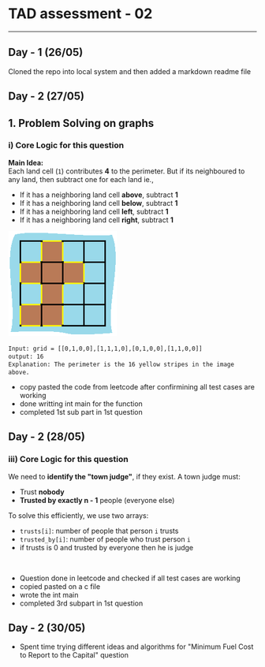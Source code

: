 # TAD assessment - 02
---
## Day - 1 (26/05)
Cloned the repo into local system and then added a markdown readme file
## Day - 2 (27/05)
##  1. Problem Solving on graphs
### i) **Core Logic for this question**

**Main Idea:**  
Each land cell (`1`) contributes **4** to the perimeter. But if its neighboured to any land, then subtract one for each land ie.,
- If it has a neighboring land cell **above**, subtract **1**
- If it has a neighboring land cell **below**, subtract **1**
- If it has a neighboring land cell **left**, subtract **1**
- If it has a neighboring land cell **right**, subtract **1**

![island pic](island.png)

    Input: grid = [[0,1,0,0],[1,1,1,0],[0,1,0,0],[1,1,0,0]]
    output: 16
    Explanation: The perimeter is the 16 yellow stripes in the image above.


- copy pasted the code from leetcode after confirmining all test cases are working
- done writting int main for the function
- completed 1st sub part in 1st question

## Day - 2 (28/05)
### iii) **Core Logic for this question**
We need to **identify the "town judge"**, if they exist. A town judge must:
- Trust **nobody**
- **Trusted by exactly n - 1** people (everyone else)

To solve this efficiently, we use two arrays:
- `trusts[i]`: number of people that person `i` trusts
- `trusted_by[i]`: number of people who trust person `i`
- if trusts is 0 and trusted by everyone then he is judge 
<br>

- Question done in leetcode and checked if all test cases are working
- copied pasted on a c file
- wrote the int main
- completed 3rd subpart in 1st question

## Day - 2 (30/05)
- Spent time trying different ideas and algorithms for "Minimum Fuel Cost to Report to the Capital" question
